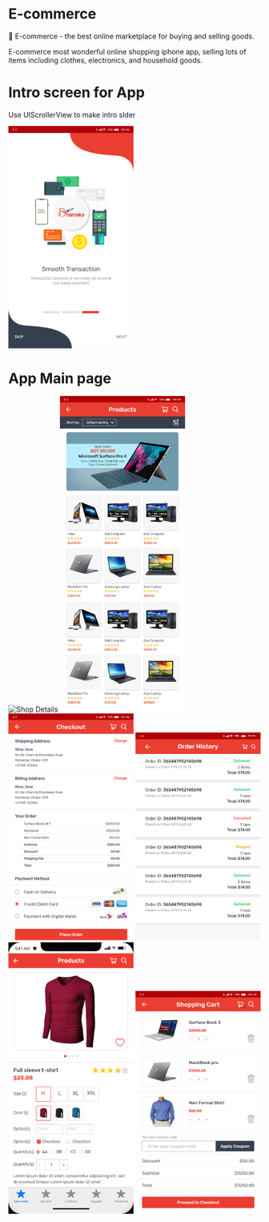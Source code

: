 # E-commerce

🛒 E-commerce - the best online marketplace for buying and selling goods.

E-commerce most wonderful online shopping iphone app, selling lots of items including clothes, electronics, and household goods.

# Intro screen for App
Use UIScrollerView to make intro slder

<img alt="Shop Details" src="https://github.com/gafurcseku/E-commerce/blob/master/images/intro_screen.png" width="250px">

# App Main page

<img alt="Shop Details" src="https://github.com/gafurcseku/E-commerce/blob/master/images/main_menu.png" width="250px">

<img alt="Shop Details" src="https://github.com/gafurcseku/E-commerce/blob/master/images/shop.png" width="250px">
<img alt="Shop Details" src="https://github.com/gafurcseku/E-commerce/blob/master/images/checkout.png" width="250px">
<img alt="Shop Details" src="https://github.com/gafurcseku/E-commerce/blob/master/images/order_history.png" width="250px">
<img alt="Shop Details" src="https://github.com/gafurcseku/E-commerce/blob/master/images/product_details.png" width="250px">
<img alt="Shop Details" src="https://github.com/gafurcseku/E-commerce/blob/master/images/shopping_cart.png" width="250px">
